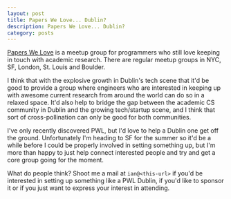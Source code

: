 ```yaml
---
layout: post
title: Papers We Love... Dublin?
description: Papers We Love... Dublin?
category: posts
---
```



[Papers We Love](http://www.meetup.com/papers-we-love) is a meetup group for
programmers who still love keeping in touch with academic research. There are
regular meetup groups in NYC, SF, London, St. Louis and Boulder.

I think that with the explosive growth in Dublin's tech scene that it'd be
good to provide a group where engineers who are interested in keeping up with
awesome current research from around the world can do so in a relaxed space.
It'd also help to bridge the gap between the academic CS community in Dublin
and the growing tech/startup scene, and I think that sort of cross-pollination
can only be good for both communities.

I've only recently discovered PWL, but I'd love to help a Dublin one get off the
ground. Unfortunately I'm heading to SF for the summer so it'd be a while
before I could be properly involved in setting something up, but I'm more than
happy to just help connect interested people and try and get a core group
going for the moment.

What do people think? Shoot me a mail at ```ian@<this-url>``` if you'd be
interested in setting up something like a PWL Dublin, if you'd like to sponsor
it or if you just want to express your interest in attending.
